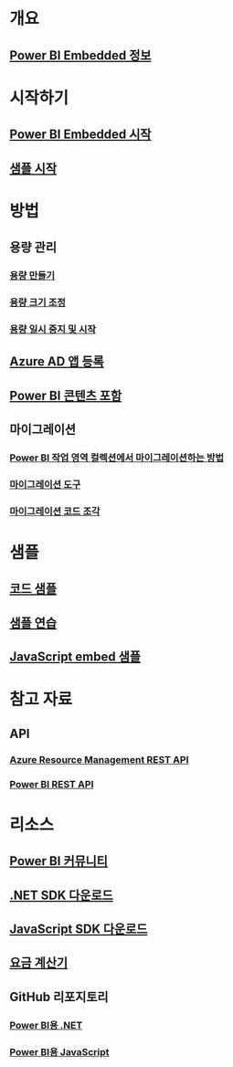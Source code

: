 # 개요
## [Power BI Embedded 정보](what-is-power-bi-embedded.md)

# 시작하기
## [Power BI Embedded 시작](get-started.md)
## [샘플 시작](https://powerbi.microsoft.com/documentation/powerbi-developer-embed-sample-app-owns-data/)

# 방법
## 용량 관리
### [용량 만들기](create-capacity.md)
### [용량 크기 조정](scale-capacity.md)
### [용량 일시 중지 및 시작](pause-start.md)
## [Azure AD 앱 등록](https://powerbi.microsoft.com/documentation/powerbi-developer-register-app/)
## [Power BI 콘텐츠 포함](https://powerbi.microsoft.com/documentation/powerbi-developer-embedding-content/)

## 마이그레이션
### [Power BI 작업 영역 컬렉션에서 마이그레이션하는 방법](migrate-from-power-bi-workspace-collections.md)
### [마이그레이션 도구](migrate-tool.md)
### [마이그레이션 코드 조각](migrate-code-snippets.md)

# 샘플
## [코드 샘플](https://github.com/Microsoft/PowerBI-Developer-Samples)
## [샘플 연습](https://powerbi.microsoft.com/documentation/powerbi-developer-embed-sample-app-owns-data/)
## [JavaScript embed 샘플](https://microsoft.github.io/PowerBI-JavaScript/demo/)

# 참고 자료
## API
### [Azure Resource Management REST API](https://docs.microsoft.com/rest/api/power-bi-embedded/)
### [Power BI REST API](https://msdn.microsoft.com/en-us/library/mt147898.aspx)

# 리소스
## [Power BI 커뮤니티](http://community.powerbi.com/t5/Developer/bd-p/Developer)
## [.NET SDK 다운로드](https://www.nuget.org/packages/Microsoft.PowerBI.Api/)
## [JavaScript SDK 다운로드](https://www.nuget.org/packages/Microsoft.PowerBI.JavaScript/)
## [요금 계산기](https://azure.microsoft.com/pricing/calculator/)
## GitHub 리포지토리
### [Power BI용 .NET](https://github.com/Microsoft/PowerBI-CSharp)
### [Power BI용 JavaScript](https://github.com/Microsoft/PowerBI-JavaScript)


